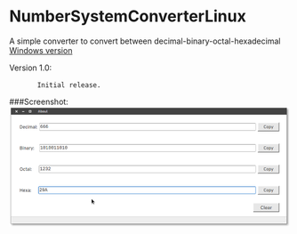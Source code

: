 # NumberSystemConverterLinux
A simple converter to convert between decimal-binary-octal-hexadecimal
[Windows version](https://github.com/dhamith93/NumberSystemConverter)

Version 1.0: 

           Initial release.
###Screenshot:
      ![Alt text](/screenshots/nsc.png?raw=true)
